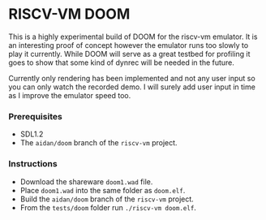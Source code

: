 # RISCV-VM DOOM

This is a highly experimental build of DOOM for the riscv-vm emulator.
It is an interesting proof of concept however the emulator runs too slowly to play it currently.
While DOOM will serve as a great testbed for profiling it goes to show that some kind of dynrec will be needed in the future.

Currently only rendering has been implemented and not any user input so you can only watch the recorded demo.
I will surely add user input in time as I improve the emulator speed too.


### Prerequisites
- SDL1.2
- The `aidan/doom` branch of the `riscv-vm` project.


### Instructions
- Download the shareware `doom1.wad` file.
- Place `doom1.wad` into the same folder as `doom.elf`.
- Build the `aidan/doom` branch of the `riscv-vm` project.
- From the `tests/doom` folder run `./riscv-vm doom.elf`.
